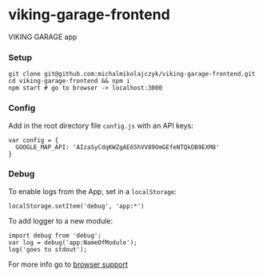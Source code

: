# viking-garage-frontend
VIKING GARAGE app

### Setup
```
git clone git@github.com:michalmikolajczyk/viking-garage-frontend.git
cd viking-garage-frontend && npm i
npm start # go to browser -> localhost:3000
```

### Config
Add in the root directory file `config.js` with an API keys:
```
var config = {
  GOOGLE_MAP_API: 'AIzaSyCdqKWZgAE65hVV89OmGEfeNTQkOB9EXM8'
}
```

### Debug
To enable logs from the App, set in a `localStorage`:
```
localStorage.setItem('debug', 'app:*')
```
To add logger to a new module:
```
import debug from 'debug';
var log = debug('app:NameOfModule');
log('goes to stdout');
```
For more info go to [browser support](https://github.com/visionmedia/debug#browser-support)
